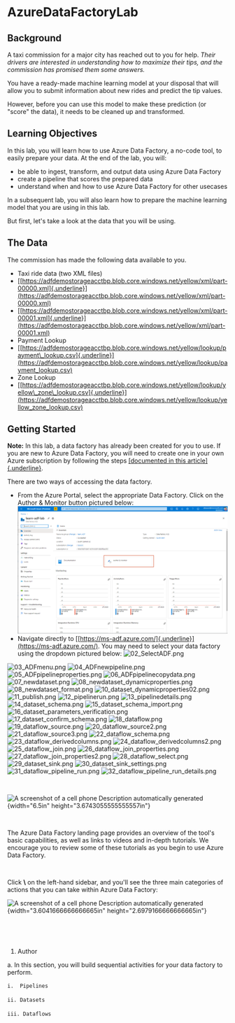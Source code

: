 # AzureDataFactoryLab

## Background

A taxi commission for a major city has reached out to you for help. *Their drivers are interested in understanding how to maximize their tips, and the commission has promised them some answers.*

You have a ready-made machine learning model at your disposal that will allow you to submit information about new rides and predict the tip values.

However, before you can use this model to make these prediction (or \"score\" the data), it needs to be cleaned up and transformed.

## Learning Objectives

In this lab, you will learn how to use Azure Data Factory, a no-code tool, to easily prepare your data. At the end of the lab, you will:

- be able to ingest, transform, and output data using Azure Data Factory
- create a pipeline that scores the prepared data
- understand when and how to use Azure Data Factory for other usecases

In a subsequent lab, you will also learn how to prepare the machine learning model that you are using in this lab.

But first, let\'s take a look at the data that you will be using.

## The Data

The commission has made the following data available to you.

- Taxi ride data (two XML files)
 - [[https://adfdemostorageacctbp.blob.core.windows.net/yellow/xml/part-00000.xml]{.underline}](https://adfdemostorageacctbp.blob.core.windows.net/yellow/xml/part-00000.xml)
 - [[https://adfdemostorageacctbp.blob.core.windows.net/yellow/xml/part-00001.xml]{.underline}](https://adfdemostorageacctbp.blob.core.windows.net/yellow/xml/part-00001.xml)
- Payment Lookup
 - [[https://adfdemostorageacctbp.blob.core.windows.net/yellow/lookup/payment\_lookup.csv]{.underline}](https://adfdemostorageacctbp.blob.core.windows.net/yellow/lookup/payment_lookup.csv)
- Zone Lookup
 - [[https://adfdemostorageacctbp.blob.core.windows.net/yellow/lookup/yellow\_zone\_lookup.csv]{.underline}](https://adfdemostorageacctbp.blob.core.windows.net/yellow/lookup/yellow_zone_lookup.csv)

## Getting Started

**Note:** In this lab, a data factory has already been created for you to use. If you are new to Azure Data Factory, you will need to create one in your own Azure subscription by following the steps [[documented in this article]{.underline}](https://docs.microsoft.com/en-us/azure/data-factory/quickstart-create-data-factory-portal).

There are two ways of accessing the data factory.
- From the Azure Portal, select the appropriate Data Factory. Click on the Author & Monitor button pictured below:
	![A screenshot of a computer Description automatically generated](images/01_ADFfromPortal.png)
- Navigate directly to [[https://ms-adf.azure.com/]{.underline}](https://ms-adf.azure.com/). You may need to select your data factory using the dropdown pictured below:
	![02_SelectADF.png](02_SelectADF.png)	


![03_ADFmenu.png](03_ADFmenu.png)
![04_ADFnewpipeline.png](04_ADFnewpipeline.png)
![05_ADFpipelineproperties.png](05_ADFpipelineproperties.png)
![06_ADFpipelinecopydata.png](06_ADFpipelinecopydata.png)
![07_newdataset.png](07_newdataset.png)
![08_newdataset_dynamicproperties.png](08_newdataset_dynamicproperties.png)
![08_newdataset_format.png](08_newdataset_format.png)
![10_dataset_dynamicproperties02.png](10_dataset_dynamicproperties02.png)
![11_publish.png](11_publish.png)
![12_pipelinerun.png](12_pipelinerun.png)
![13_pipelinedetails.png](13_pipelinedetails.png)
![14_dataset_schema.png](14_dataset_schema.png)
![15_dataset_schema_import.png](15_dataset_schema_import.png)
![16_dataset_parameters_verification.png](16_dataset_parameters_verification.png)
![17_dataset_confirm_schema.png](17_dataset_confirm_schema.png)
![18_dataflow.png](18_dataflow.png)
![19_dataflow_source.png](19_dataflow_source.png)
![20_dataflow_source2.png](20_dataflow_source2.png)
![21_dataflow_source3.png](21_dataflow_source3.png)
![22_dataflow_schema.png](22_dataflow_schema.png)
![23_dataflow_derivedcolumns.png](23_dataflow_derivedcolumns.png)
![24_dataflow_derivedcolumns2.png](24_dataflow_derivedcolumns2.png)
![25_dataflow_join.png](25_dataflow_join.png)
![26_dataflow_join_properties.png](26_dataflow_join_properties.png)
![27_dataflow_join_properties2.png](27_dataflow_join_properties2.png)
![28_dataflow_select.png](28_dataflow_select.png)
![29_dataset_sink.png](29_dataset_sink.png)
![30_dataset_sink_settings.png](30_dataset_sink_settings.png)
![31_dataflow_pipeline_run.png](31_dataflow_pipeline_run.png)
![32_dataflow_pipeline_run_details.png](32_dataflow_pipeline_run_details.png)

 

![A screenshot of a cell phone Description automatically
generated](media/image2.png){width="6.5in"
height="3.6743055555555557in"}

 

The Azure Data Factory landing page provides an overview of the
tool\'s basic capabilities, as well as links to videos and in-depth
tutorials. We encourage you to review some of these tutorials as you
begin to use Azure Data Factory.

 

Click **\\** on the left-hand sidebar, and you\'ll see the three
main categories of actions that you can take within Azure Data
Factory:

![A screenshot of a cell phone Description automatically
generated](media/image3.png){width="3.6041666666666665in"
height="2.6979166666666665in"}

 

 

1.  Author

a.  In this section, you will build sequential activities for your
		data factory to perform.

	i.  Pipelines

	ii. Datasets

	iii. Dataflows

<!-- --

1.  Monitor

a.  In this section, you can review your data factory\'s performance
		on the activities that you established for it in the Author
		section.

<!-- --

1.  Manage

a.  In this section, you can define connection to data stores,
		compute, and source control for your data factory code.

 

 

1.  **Creating Your First Data Factory Pipeline: Converting XML to CSV**

 

The machine learning model will only accept CSV files for scoring. As
a first step, you\'ll need to convert the XML files into CSV files.

 

1.  If you are still on the Linked services screen, click **Author** in
	the left-hand sidebar.

2.  You can create a pipeline in one of several ways.

a.  Click the + sign to open the **Add new resource** menu and
		select **Pipeline**.

b.  Click the ... ellipsis next to **Pipelines** and select **New
		pipeline**.

 

![A screenshot of a cell phone Description automatically
generated](media/image4.png){width="6.5in"
height="3.8368055555555554in"}

 

1.  Either way, your first pipeline will be created, and you will
	automatically see the pipeline authoring canvas.

a.  At left, there will be a list of pipeline **Activities** where
		you will be selecting the pipeline steps.

b.  In the middle, the drag and drop canvas allows you to add and
		link these activities.

c.  On the right, the pipeline **Properties** allows you to name and
		describe this pipeline.

 

![A screenshot of a cell phone Description automatically
generated](media/image5.png){width="6.5in"
height="4.155555555555556in"}

 

1.  Add a descriptive name for this pipeline - such as
	\"nyctaxiyellow\_xml\_csv\_pl\" - and close the properties by
	clicking the icon above the **Properties** section.

2.  To add your first pipeline activity, click on the **Move &
	transform** category under **Activities**.

3.  Drag and drop the **Copy data** activity onto the canvas, as
	pictured below.

4.  When you drag an activity onto the canvas, a configuration panel
	below the canvas will automatically expand.

 

![A screenshot of a cell phone Description automatically
generated](media/image6.png){width="6.5in"
height="4.161111111111111in"}

 

1.  Configure your pipeline.

a.  As before, on the **General** tab, give your pipeline a
		descriptive name, such as \"Copy convert xml to csv.\"

b.  Leave the rest of the default setting on the **General** tab.

c.  Click on the **Source** tab.

	i.  Source and sink are key concepts in Azure Data Factory. They
			refer to the source of your data, and the destination for
			your data once it has been transformed.

	ii. Click **+ New** to configure your source dataset.
			Connections to data sources have been configured for you;
			you need to do is select the appropriate *dataset* from
			the source.

	iii. On the panel/blade that opens, select **Azure Blob
			Storage** and click **Continue**.

 

![A screenshot of a cell phone Description automatically
generated](media/image7.png){width="6.4118055555555555in"
height="8.614583333333334in"}

1.  On the next panel/blade that opens, called **Select format**, choose
	**XML** and click **Continue**.

![A screenshot of a cell phone Description automatically
generated](media/image8.png){width="5.9222222222222225in"
height="8.052083333333334in"}

i.  Give this dataset a descriptive name, such as
	\"Yellowcab\_XML\_Data.\" In the **Linked service** dropdown,
	select the \"Yellowcab\_Source\_Files\" data source.

1.  Once you select the data source, you may be asked to
		re-authenticate into Azure.

2.  If you know the name of the storage container and folder, enter
		them into the **File path**; if not, you can click the folder
		icon and navigate to the right container and folder.

	a.  Container: yellow

	b.  Folder: xml

<!-- --

1.  Because you\'ll be working with multiple files in the same
		folder, you\'ll need to set up a **wildcard file path**:

2.  Disable **Recursively** and **Namespaces**.

<!-- --

i.  Click on the **Sink** tab.

1.  Just as you configured the source data, you will need to
		configure where the CSV files are written to and stored.

2.  Click **+ New**.

3.  On the panel/blade that opens, select **Azure Blob Storage** and
		click **Continue**.

4.  On the **Select format** panel/blade, select
		**CSV/DelimitedText** and click **Continue**.

5.  As before, give this dataset a descriptive name, such as
		\"Yellowcab\_CSV\_Data.\" In the **Linked service** dropdown,
		select the \"Yellowcab\_Source\_Files\" data source you used
		above.

	a.  Once you select the data source, you may be asked to
			re-authenticate into Azure.

	b.  Click **OK**.

<!-- --

1.  The **Sink dataset** dropdown will now read
		\"Yellowcab\_CSV\_Data.\"

2.  Click **Open** to the right of the dropdown to configure this
		sink further.

	a.  In the **File path**, click on **Container** and select
			**Add dynamic content** below this field.

![A screenshot of a cell phone Description automatically
generated](media/image9.png){width="6.5in"
height="4.152083333333334in"}

i.  This will open a blade called **Add dynamic content.**

1.  Click the **+** button next to the search filter.

2.  Create three new parameters, each of which is a string:

	a.  containername

	b.  foldername

	c.  foldername\_initial\_bdyyyy

<!-- --

1.  Click on the newly-created containername parameter. It will
		populate the first field on the page. Click **Finish** to
		return to the dataset settings configuration.

2.  Repeat the process by adding the foldername parameter to the
		**Directory** field. Here you will add the following
		concatenation:

	a.  \@concat(dataset().foldername,\'/\',dataset().foldername\_initial\_bdyyyy)

<!-- --

1.  Click **Finish** to see the result below:

2.  ![](media/image10.png){width="6.5in"
		height="0.42430555555555555in"}

<!-- --

i.  Select **First row as header**.

<!-- --

i.  Return to the data factory pipeline tab. You\'ll now see the
	following fields in your **Sink** settings.

 

![A screenshot of a cell phone Description automatically
generated](media/image11.png){width="6.5in"
height="3.598611111111111in"}

 

1.  Set **containername** to \"yellow\"

2.  Set **foldername** to \"csv\"

3.  Set **foldername\_initial\_bdyyy** to your initials and birth year,
	such as \"AB\_1970\"

4.  Set **File extension** to \".csv\"

<!-- --

1.  Click the **Mapping** tab.

i.  Click **Import schemas**. This will bring in the data formatting
		from the XML files in order to create a mapping for the CSV
		columns.

ii. Check the **Collection reference** box on the **record** row.

iii. As you review the columns that will be created, change each
		data **Type** to String.

	1.  It may strike you as odd when some of the column will
			clearly be numerical values or other data types. We will
			be working with datatype conversions later in the lab, but
			if you know the data you are working with, you can
			certainly make these designations here.

<!-- --

1.  You are now ready to **Validate** your first pipeline!

i.  Click the Validate button above the canvas.

ii. Ideally, the **Pipeline validation output** will read \"Your
		pipeline has been validated. No errors were found.\"

iii. If you do see an error, please reach out to one of the lab
		coaches for assistance.

<!-- --

1.  After validating, click the **Publish all** button to save your
	changes to both the pipeline and the datasets. Click **Publish**
	on the **Publish all** blade that appears.

 

![A screenshot of a cell phone Description automatically
generated](media/image12.png){width="6.5in"
height="8.965277777777779in"}

 

1.  Now that you\'ve published your datasets and pipeline, you can test
	the pipeline in real-time. Click the **Debug** button above the
	canvas to begin pipeline run.

i.  A pipeline run status will appear below the canvas. Once you see
		a green check mark and the **Succeeded** status, you can hover
		over the pipeline run and click on the glasses for a detailed
		view.

 

![A screenshot of a social media post Description automatically
generated](media/image13.png){width="6.5in"
height="3.3666666666666667in"}

 

1.  The **Details** popup will tell you about the pipeline run,
	including how much data was read, how much data was written, and
	the speed of the pipeline.

 

![A screenshot of a cell phone Description automatically
generated](media/image14.png){width="6.5in"
height="3.957638888888889in"}

 

a.  You can also view the storage location that you designated in the
	**Sink** settings to confirm that the files have been saved as
	expected. You should now see two CSV files in the yellow/CSV
	directory!

 

I.  **Import your Dataset Schema **

 

1.  For the next pipeline, you\'ll be working with the specific data in
	the CSV files that you\'ve created. To do that effectively, you
	will need the data schema.

2.  Select the Yellowcab\_CSV\_Data dataset under **Factory Resources
	-\ Datasets**, and click the **Schema** tab.

 

![A screenshot of a social media post Description automatically
generated](media/image15.png){width="6.5in"
height="2.842361111111111in"}

 

1.  Click **Import schema** and select **From files with \'\*.csv\'**.

 

![A screenshot of a cell phone Description automatically
generated](media/image16.png){width="4.802083333333333in"
height="4.5in"}

 

1.  Verify the parameter settings in the panel/blade that opens, and
	click **OK**.

 

![A screenshot of a cell phone Description automatically
generated](media/image17.png){width="4.963888888888889in"
height="6.927083333333333in"}

 

1.  You should now see the columns and data types as shown below. If you
	recall, we designated all of the columns as strings in a prior
	step.

 

![A screenshot of a cell phone Description automatically
generated](media/image18.png){width="4.739583333333333in"
height="5.916666666666667in"}

 

1.  You can now use this schema in the data flow you\'ll create in the
	next section.

 

I.  **Creating Another Data Factory Pipeline: Working with Data Flows**

 

1.  Create a new pipeline under **Factory Resources**. As a reminder,
	you can do this in one of two ways:

a.  Click the + sign to open the **Add new resource** menu and
		select **Pipeline**.

b.  Click the ... ellipsis next to **Pipelines** and select **New
		pipeline**.

<!-- --

1.  Name your new pipeline \"nyctaxiyellow\_dataflow\_pl.\"

2.  As before, click on the **Move & transform** category under
	**Activities**.

3.  This time, drag and drop the **Data flow** activity onto the canvas.

4.  A panel/blade called **Adding data flow** will open automatically.

 

![A screenshot of a cell phone Description automatically
generated](media/image19.png){width="6.5in"
height="3.8534722222222224in"}

 

1.  Select **Create a new data flow**.

2.  Select **Mapping Data Flow** and click OK.

a.  To learn about the two different types of data flows, visit the
		overviews linked below in the Resources section.

<!-- --

1.  You will automatically be taken to the data flow canvas, with a
	prompt to enter your first data source.

 

![A screenshot of a social media post Description automatically
generated](media/image20.png){width="6.5in"
height="2.1430555555555557in"}

 

1.  Give your dataflow a descriptive name like \"nyctaxi\_yellow\_df\"
	and close the **Properties** tab.

2.  Click on the **Add Source** box, and you\'ll see a quick walkthrough
	that explains how data flows work.

 

![A screenshot of a cell phone Description automatically
generated](media/image21.png){width="6.5in"
height="3.3854166666666665in"}

 

1.  The three data sources you\'ll be using in this data flow are:

a.  the CSV output from the prior data flow

b.  payments lookup data

c.  zone lookup data

<!-- --

1.  Configure your first data source to look like the screenshot below:

a.  **Output stream name:** YellowTrip

b.  **Source type:** Dataset

c.  **Dataset**: Yellowcab\_CSV\_Data

 

![A screenshot of a social media post Description automatically
generated](media/image22.png){width="6.5in"
height="3.5319444444444446in"}

 

1.  Click on the **Projection** tab. You will see the data schema
	imported in the prior section. Here, you can modify the data
	types. Specify the following data types:

 

![A screenshot of a cell phone Description automatically
generated](media/image23.png){width="4.8805555555555555in"
height="6.677083333333333in"}

 

1.  You can then click the **Data preview** tab to preview your data.

2.  Now that you\'ve configured the source, you\'re ready to work with
	your data. Click the small + sign at the bottom right of your data
	source on the canvas. You will see a list of transformation
	options.

 

![A screenshot of a cell phone Description automatically
generated](media/image24.png){width="4.15625in"
height="6.4847222222222225in"}

 

 

1.  Select **Derived Column**. Each transformation will have its own
	settings and configuration options.

a.  Give your **Output stream name** a name, such as
		\"DerivedColumns.\"

b.  The **Incoming stream** will auto-populate with the name of the
		source you specified above.

 

![A screenshot of a cell phone Description automatically
generated](media/image25.png){width="6.5in" height="1.9625in"}

 

1.  Under **Columns**, add the following columns and expressions,
	clicking + after each one.

 

**Column**                **Expression**
------------------------- ----------------------------------------------------------------------------------------------------------------------------------------------------------------------------------------------------------------------------------------------------------
Vendor\_abbreviation      iif(vendor\_id==1,\'CMT\',iif(vendor\_id==2,\'VTS\',\'DDS\'))
Vendor\_description       iif(vendor\_id==1,\'Creative Mobile Technologies, LLC\',iif(vendor\_id==2,\'Verifone Inc.\',\'Digital Dispatch Systems\'))
Pickup\_datetime          toTimestamp(pickup\_datetime,\'yyyy-MM-dd HH:mm:ss\',\'EST\')
Dropoff\_datetime         toTimestamp(dropoff\_datetime,\'yyyy-MM-dd HH:mm:ss\',\'EST\')
Rate\_code\_description   iif(rate\_code\_id==1, \'Standard Rate\',iif(rate\_code\_id==2,\'JFK\',iif(rate\_code\_id==3,\'Newark\',iif(rate\_code\_id==4,\'Nassau or Westchester\',iif(rate\_code\_id==5,\'Negotiated fare\',iif(rate\_code\_id==6,\'Group ride\',\'Unknown\'))))))
Pickup\_year              year(toTimestamp(pickup\_datetime,\'yyyy-MM-dd HH:mm:ss\',\'EST\'))
Pickup\_month             month(toTimestamp(pickup\_datetime,\'yyyy-MM-dd HH:mm:ss\',\'EST\'))
Pickup\_day               dayOfMonth(toTimestamp(pickup\_datetime,\'yyyy-MM-dd HH:mm:ss\',\'EST\'))
Pickup\_hour              hour(toTimestamp(pickup\_datetime,\'yyyy-MM-dd HH:mm:ss\',\'EST\'))
Dropoff\_year             year(toTimestamp(dropoff\_datetime,\'yyyy-MM-dd HH:mm:ss\',\'EST\'))
Dropoff\_month            month(toTimestamp(dropoff\_datetime,\'yyyy-MM-dd HH:mm:ss\',\'EST\'))
Dropoff\_day              dayOfMonth(toTimestamp(dropoff\_datetime,\'yyyy-MM-dd HH:mm:ss\',\'EST\'))
Dropoff\_hour             hour(toTimestamp(dropoff\_datetime,\'yyyy-MM-dd HH:mm:ss\',\'EST\'))

 

1.  If you click on **Inspect**, you can see the new columns that will
	be created. **Data preview** will show you a selection of the data
	in those columns.

2.  Click the + sign at the bottom-left of your newly-created
	DerivedColumns step, and select **Join**.

3.  You\'ll see another set of configuration options for the Join.
	Change the name to \"PaymentJoin.\"

 

![A screenshot of a social media post Description automatically
generated](media/image26.png){width="6.5in"
height="4.4743055555555555in"}

 

1.  In order to complete this join, you\'ll need to add another data
	source. The **Left stream** will default to the output from the
	prior step. Tp set up the **Right stream**, you\'ll need to click
	**Add Source**.

a.  A new set of **Source settings** will appear.

b.  Call this **Output stream name** \"PaymentLookup.\"

c.  This **Dataset** will not yet appear in the dropdown, so you\'ll
		need to click **+ New** and add it.

	i.  On the **New dataset** blade, select **Azure Blob Storage**
			and click **Continue**.

	ii. Choose **CSV/DelimitedText** as the file format, and click
			**Continue**.

	iii. Edit the properties on the **Set properties** blade and
			click **OK.**

		1.  **Name**: \"Payment\_Lookup\_Data\"

		2.  **Linked service:** do not change

		3.  **File path**: yellow / lookup / payment\_lookup.csv

 

![A screenshot of a cell phone Description automatically
generated](media/image27.png){width="6.375in"
height="3.2291666666666665in"}

 

1.  Click on the **Projection** tab and change the \"payment\_type\" to
	short.

2.  Preview the data by clicking on **Data preview**.

<!-- --

1.  With the new data source ready, click back on the **Join** segment
	of the data flow. You will now see the PaymentLookup data source
	in the **Right stream** dropdown.

 

![A screenshot of a cell phone Description automatically
generated](media/image28.png){width="4.65625in"
height="1.8020833333333333in"}

 

1.  Select payment\_type in both dropdowns - the **Left:
	DerivedColumns\'s column** and in **Right: PaymentLookup\'s
	column**. This determines the column on which the two source
	tables will be joined.

2.  Your next step will be another **Join**. For this one, let\'s set up
	the data source first. Click **Add Source** on the data flow
	canvas.

3.  As before, you\'ll need to configure this data source. Name it
	\"ZoneLookup\" and click the **+ New** button next to **Dataset**.

a.  Select **Azure Blob Storage** and click **OK**.

b.  Select **CSV/DelimitedText** and click **Continue**.

c.  Edit the properties on the **Set properties** blade and click
		**OK.**

	i.  **Name**: \"Zone\_Lookup\_Data\"

	ii. **Linked service**: Yellowcab\_Source\_Files

	iii. **File path:** yellow / lookup / yellow\_zone\_lookup.csv

	iv. **Import schema:** From connection/store

<!-- --

a.  Click the **Projection** tab and change the location\_id data
		**Type** to short.

<!-- --

1.  Next, click the + below the **PaymentJoin** block in the canvas, and
	select **Join** again.

 

![A picture containing screenshot Description automatically
generated](media/image29.png){width="6.5in"
height="2.973611111111111in"}

 

1.  Configure this **Join** using the settings below:

a.  **Output stream name:** PickupZoneJoin

b.  **Left stream:** PaymentJoin

c.  **Right stream:** ZoneLookup

d.  **Join conditions:** pickup\_location\_id == location\_id

<!-- --

1.  The next step you\'ll add is a **Select** step.

 

![A screenshot of a cell phone Description automatically
generated](media/image30.png){width="6.5in"
height="2.7243055555555555in"}

 

1.  Change the **Output stream** name to \"RenamePickupZoneCols.\"

2.  Add another **Join**, repeating the steps above but with the
	following settings changed:

a.  **Output stream name:** DropoffZoneJoin

b.  RenamePickupZoneCols

c.  **Right stream:** ZoneLookup

d.  **Join conditions:** dropoff\_location\_id == location\_id

<!-- --

1.  Add another **Select** step. Rename it \"RenameDropoffZoneCol.\"

a.  Remove the following columns from your mapping:

	i.  pickup\_datetime

	ii. dropoff\_datetime

	iii. pickup\_location\_id

	iv. dropoff\_location\_id

	v.  pickup\_longitude

	vi. pickup\_latitude

	vii. dropoff\_longitude

	viii. dropoff\_latitude

	ix. location\_id (*Make sure to remove both.*)

<!-- --

a.  Rename the last six columns to avoid a naming clash between
		borough, zone, and service\_zone columns:

 

![A screenshot of a cell phone Description automatically
generated](media/image31.png){width="6.5in"
height="1.3402777777777777in"}

 

 

 

 

1.  You\'re almost done!

2.  We will need to configure a destination for the data that is
	transformed. Your list of **Factory Resources** has grown. Click
	the ... ellipses next to **Datasets** and select **New dataset**.

 

![A screenshot of a social media post Description automatically
generated](media/image32.png){width="4.4375in" height="4.25in"}

 

1.  Configure the new dataset.

a.  Select **Azure Blob Storage** and click **Continue**.

b.  Select **CSV/DelimitedText** and click **Continue**.

c.  On the **Set properties** blade:

	i.  **Name**: Dataflow\_Sink\_CSV

	ii. **Linked service**: Select the one you\'ve been using

<!-- --

a.  On the **Connection** tab, you\'ll need to configure the **File
		path** using dynamic parameters similar to the ones you\'ve
		configured before. Your settings should ultimately look like
		the settings below:

 

![A screenshot of a social media post Description automatically
generated](media/image33.png){width="6.5in"
height="4.365277777777778in"}

 

 

 

1.  Return to your dataflow canvas and click the **+** sign one more
	time, and select **Destination -\ Sink**. A sink is the
	destination for your data once you\'ve completed all of these
	transformation steps.

a.  On the **Sink** tab, configure the following settings:

	i.  Output **stream name**: DataflowSinkCSV

	<!-- --

	i.  **Dataset**: Dataflow\_Sink\_CSV (the dataset you created
			above should be available in the dropdown)

<!-- --

a.  On the **Settings** tab, configure the following settings:

	i.  **Clear the folder:** ON

	ii. **File name option**: Output to single file

		1.  You may see an error here that asks you to Set single
				partition. If you do, click that button before
				proceeding.

	<!-- --

	i.  **Output to single file**: nyctaxiyellow\_final.csv

<!-- --

1.  Finally, return to the nyctaxiyellow\_dataflow\_pl pipeline.

2.  Click on the **Mapping Data Flow** block on the canvas, and
	configure the **Settings** to reflect the containername,
	foldername, and

initials\_birthyear information.

1.  Click **Validate all** above the dataflow canvas to check your work.

a.  If you receive any error messages, please check in with one of
		your coaches.

<!-- --

1.  Click **Publish all**, review the publication changes in the blade,
	and click **Publish** to save your work.

a.  If you receive any error messages, please check in with one of
		your coaches.

<!-- --

1.  Click **Debug** above the pipeline canvas. The pipeline will be
	deployed, and you will receive a status update as with the prior
	pipeline.

 

![A screenshot of a computer Description automatically
generated](media/image34.png){width="6.5in"
height="2.216666666666667in"}

 

1.  Hover over the pipeline run and select the eyeglass icon. You will
	see an overview of the dataflow, including the status at every
	step.

 

![A screenshot of a social media post Description automatically
generated](media/image35.png){width="6.5in"
height="3.7159722222222222in"}

 

 

I.  **Creating the Final Data Factory Pipeline: Machine Learning**

 

1.  Return to the **Factory Resources** pane and create another
	pipeline. Name it \"nyctaxiyellow\_ml\_scoring\_pl.\"

2.  In the **Activites** pane, expand **Machine Learning** and drag the
	third option, **Machine Learning Execute Pipeline**, onto the
	canvas.

 

 

 

 

 

 

 

 

 

 

 

 

 

 

 

**Additional References**

1.  [[Introduction to Azure Data
	Factory]{.underline}](https://docs.microsoft.com/en-us/azure/data-factory/introduction)

2.  [[Mapping data flows in Azure Data
	Factory]{.underline}](https://docs.microsoft.com/en-us/azure/data-factory/concepts-data-flow-overview)

3.  [[Wrangling data flows in Azure Data
	Factory]{.underline}](https://docs.microsoft.com/en-us/azure/data-factory/wrangling-data-flow-overview)

 

